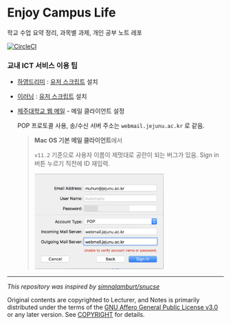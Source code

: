 # Enjoy Campus Life

학교 수업 요약 정리, 과목별 과제, 개인 공부 노트 레포

[![CircleCI](https://circleci.com/gh/x86chi/jejunu-mis.svg?style=svg)](https://circleci.com/gh/x86chi/jejunu-mis)

### 교내 ICT 서비스 이용 팁

- [하영드리미](https://dreamy.jejunu.ac.kr) : [유저 스크립트](https://github.com/x86chi/jejunu/raw/master/dreamy.user.js) 설치
- [이러닝](https://elearing.jejunu.ac.kr) : [유저 스크립트](https://github.com/x86chi/jejunu/raw/master/elearing.user.js) 설치

- [제주대학교 웹 메일](https://webmail.jejunu.ac.kr/) - 메일 클라이언트 설정

  POP 프로토콜 사용, 송/수신 서버 주소는 `webmail.jejunu.ac.kr` 로 같음.

  > **Mac OS 기본 메일 클라이언트**에서
  >
  > `v11.2` 기준으로 사용자 이름이 제멋대로 공란이 되는 버그가 있음. Sign in 버튼 누르기 직전에 ID 재입력.
  >
  > <img src="mail-setup.png" width="300em"/>

---

_This repository was inspired by [simnalamburt/snucse](https://github.com/simnalamburt/snucse)_

Original contents are copyrighted to Lecturer, and Notes is primarily distributed under the terms of the [GNU Affero General Public License v3.0](./LICENSE) or any later version. See [COPYRIGHT](./COPYRIGHT) for details.
